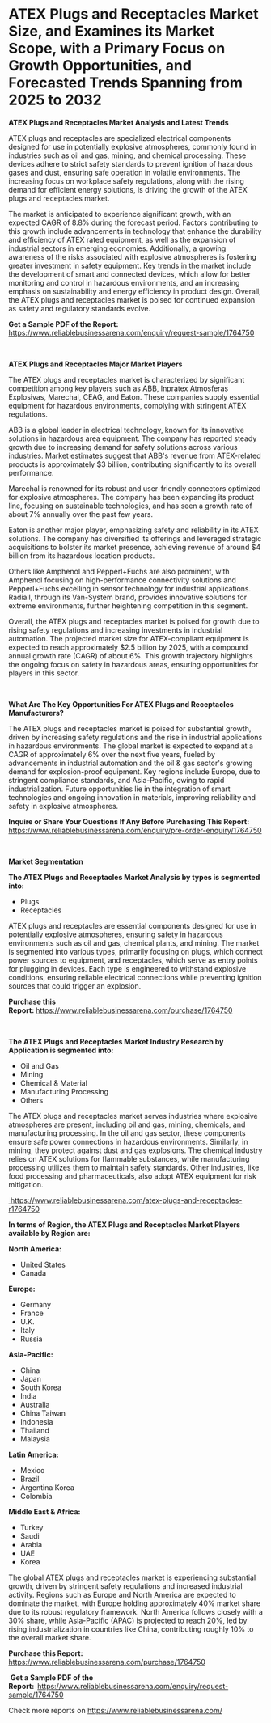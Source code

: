 <p><h1>ATEX Plugs and Receptacles Market Size, and Examines its Market Scope, with a Primary Focus on Growth Opportunities, and Forecasted Trends Spanning from 2025 to 2032</h1></p><p><strong>ATEX Plugs and Receptacles Market Analysis and Latest Trends</strong></p>
<p><p>ATEX plugs and receptacles are specialized electrical components designed for use in potentially explosive atmospheres, commonly found in industries such as oil and gas, mining, and chemical processing. These devices adhere to strict safety standards to prevent ignition of hazardous gases and dust, ensuring safe operation in volatile environments. The increasing focus on workplace safety regulations, along with the rising demand for efficient energy solutions, is driving the growth of the ATEX plugs and receptacles market.</p><p>The market is anticipated to experience significant growth, with an expected CAGR of 8.8% during the forecast period. Factors contributing to this growth include advancements in technology that enhance the durability and efficiency of ATEX rated equipment, as well as the expansion of industrial sectors in emerging economies. Additionally, a growing awareness of the risks associated with explosive atmospheres is fostering greater investment in safety equipment. Key trends in the market include the development of smart and connected devices, which allow for better monitoring and control in hazardous environments, and an increasing emphasis on sustainability and energy efficiency in product design. Overall, the ATEX plugs and receptacles market is poised for continued expansion as safety and regulatory standards evolve.</p></p>
<p><strong>Get a Sample PDF of the Report:&nbsp;</strong> <a href="https://www.reliablebusinessarena.com/enquiry/request-sample/1764750?utm_campaign=2138&utm_medium=2&utm_source=Github&utm_content=ia&utm_term=27022025&utm_id=atex-plugs-and-receptacles">https://www.reliablebusinessarena.com/enquiry/request-sample/1764750</a></p>
<p>&nbsp;</p>
<p><strong>ATEX Plugs and Receptacles Major Market Players</strong></p>
<p><p>The ATEX plugs and receptacles market is characterized by significant competition among key players such as ABB, Inpratex Atmosferas Explosivas, Marechal, CEAG, and Eaton. These companies supply essential equipment for hazardous environments, complying with stringent ATEX regulations.</p><p>ABB is a global leader in electrical technology, known for its innovative solutions in hazardous area equipment. The company has reported steady growth due to increasing demand for safety solutions across various industries. Market estimates suggest that ABB's revenue from ATEX-related products is approximately $3 billion, contributing significantly to its overall performance.</p><p>Marechal is renowned for its robust and user-friendly connectors optimized for explosive atmospheres. The company has been expanding its product line, focusing on sustainable technologies, and has seen a growth rate of about 7% annually over the past few years.</p><p>Eaton is another major player, emphasizing safety and reliability in its ATEX solutions. The company has diversified its offerings and leveraged strategic acquisitions to bolster its market presence, achieving revenue of around $4 billion from its hazardous location products.</p><p>Others like Amphenol and Pepperl+Fuchs are also prominent, with Amphenol focusing on high-performance connectivity solutions and Pepperl+Fuchs excelling in sensor technology for industrial applications. Radiall, through its Van-System brand, provides innovative solutions for extreme environments, further heightening competition in this segment.</p><p>Overall, the ATEX plugs and receptacles market is poised for growth due to rising safety regulations and increasing investments in industrial automation. The projected market size for ATEX-compliant equipment is expected to reach approximately $2.5 billion by 2025, with a compound annual growth rate (CAGR) of about 6%. This growth trajectory highlights the ongoing focus on safety in hazardous areas, ensuring opportunities for players in this sector.</p></p>
<p>&nbsp;</p>
<p><strong>What Are The Key Opportunities For ATEX Plugs and Receptacles Manufacturers?</strong></p>
<p><p>The ATEX plugs and receptacles market is poised for substantial growth, driven by increasing safety regulations and the rise in industrial applications in hazardous environments. The global market is expected to expand at a CAGR of approximately 6% over the next five years, fueled by advancements in industrial automation and the oil & gas sector's growing demand for explosion-proof equipment. Key regions include Europe, due to stringent compliance standards, and Asia-Pacific, owing to rapid industrialization. Future opportunities lie in the integration of smart technologies and ongoing innovation in materials, improving reliability and safety in explosive atmospheres.</p></p>
<p><strong>Inquire or Share Your Questions If Any Before Purchasing This Report:</strong> <a href="https://www.reliablebusinessarena.com/enquiry/pre-order-enquiry/1764750?utm_campaign=2138&utm_medium=2&utm_source=Github&utm_content=ia&utm_term=27022025&utm_id=atex-plugs-and-receptacles">https://www.reliablebusinessarena.com/enquiry/pre-order-enquiry/1764750</a></p>
<p>&nbsp;</p>
<p><strong>Market Segmentation</strong></p>
<p><strong>The ATEX Plugs and Receptacles Market Analysis by types is segmented into:</strong></p>
<p><ul><li>Plugs</li><li>Receptacles</li></ul></p>
<p><p>ATEX plugs and receptacles are essential components designed for use in potentially explosive atmospheres, ensuring safety in hazardous environments such as oil and gas, chemical plants, and mining. The market is segmented into various types, primarily focusing on plugs, which connect power sources to equipment, and receptacles, which serve as entry points for plugging in devices. Each type is engineered to withstand explosive conditions, ensuring reliable electrical connections while preventing ignition sources that could trigger an explosion.</p></p>
<p><strong>Purchase this Report:&nbsp;</strong><a href="https://www.reliablebusinessarena.com/purchase/1764750?utm_campaign=2138&utm_medium=2&utm_source=Github&utm_content=ia&utm_term=27022025&utm_id=atex-plugs-and-receptacles">https://www.reliablebusinessarena.com/purchase/1764750</a></p>
<p>&nbsp;</p>
<p><strong>The ATEX Plugs and Receptacles Market Industry Research by Application is segmented into:</strong></p>
<p><ul><li>Oil and Gas</li><li>Mining</li><li>Chemical & Material</li><li>Manufacturing Processing</li><li>Others</li></ul></p>
<p><p>The ATEX plugs and receptacles market serves industries where explosive atmospheres are present, including oil and gas, mining, chemicals, and manufacturing processing. In the oil and gas sector, these components ensure safe power connections in hazardous environments. Similarly, in mining, they protect against dust and gas explosions. The chemical industry relies on ATEX solutions for flammable substances, while manufacturing processing utilizes them to maintain safety standards. Other industries, like food processing and pharmaceuticals, also adopt ATEX equipment for risk mitigation.</p></p>
<p><a href="https://www.reliablebusinessarena.com/atex-plugs-and-receptacles-r1764750?utm_campaign=2138&utm_medium=2&utm_source=Github&utm_content=ia&utm_term=27022025&utm_id=atex-plugs-and-receptacles">&nbsp;https://www.reliablebusinessarena.com/atex-plugs-and-receptacles-r1764750</a></p>
<p><strong>In terms of Region, the ATEX Plugs and Receptacles Market Players available by Region are:</strong></p>
<p>
    <p> <strong> North America: </strong>
        <ul>
            <li>United States</li>
            <li>Canada</li>
        </ul>
        </p> 
    <p> <strong> Europe: </strong>
        <ul>
            <li>Germany</li>
            <li>France</li>
            <li>U.K.</li>
            <li>Italy</li>
            <li>Russia</li>
        </ul>
        </p> 
    <p> <strong> Asia-Pacific: </strong>
        <ul>
            <li>China</li>
            <li>Japan</li>
            <li>South Korea</li>
            <li>India</li>
            <li>Australia</li>
            <li>China Taiwan</li>
            <li>Indonesia</li>
            <li>Thailand</li>
            <li>Malaysia</li>
        </ul>
        </p> 
    <p> <strong> Latin America: </strong>
        <ul>
            <li>Mexico</li>
            <li>Brazil</li>
            <li>Argentina Korea</li>
            <li>Colombia</li>
        </ul>
        </p> 
    <p> <strong> Middle East & Africa: </strong>
        <ul>
            <li>Turkey</li>
            <li>Saudi</li>
            <li>Arabia</li>
            <li>UAE</li>
            <li>Korea</li>
        </ul>
    </p>
    </p>
<p><p>The global ATEX plugs and receptacles market is experiencing substantial growth, driven by stringent safety regulations and increased industrial activity. Regions such as Europe and North America are expected to dominate the market, with Europe holding approximately 40% market share due to its robust regulatory framework. North America follows closely with a 30% share, while Asia-Pacific (APAC) is projected to reach 20%, led by rising industrialization in countries like China, contributing roughly 10% to the overall market share.</p></p>
<p><strong>Purchase this Report: </strong><a href="https://www.reliablebusinessarena.com/purchase/1764750?utm_campaign=2138&utm_medium=2&utm_source=Github&utm_content=ia&utm_term=27022025&utm_id=atex-plugs-and-receptacles">https://www.reliablebusinessarena.com/purchase/1764750</a></p>
<p>&nbsp;<strong>Get a Sample PDF of the Report:&nbsp;&nbsp;</strong><a href="https://www.reliablebusinessarena.com/enquiry/request-sample/1764750?utm_campaign=2138&utm_medium=2&utm_source=Github&utm_content=ia&utm_term=27022025&utm_id=atex-plugs-and-receptacles">https://www.reliablebusinessarena.com/enquiry/request-sample/1764750</a></p>
<p><strong></strong></p>
<p>Check more reports on <a href="https://www.reliablebusinessarena.com/?utm_campaign=2138&utm_medium=2&utm_source=Github&utm_content=ia&utm_term=27022025&utm_id=atex-plugs-and-receptacles">https://www.reliablebusinessarena.com/</a></p>